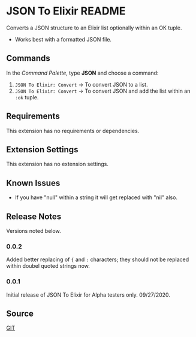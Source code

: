 # JSON To Elixir README

Converts a JSON structure to an Elixir list optionally within an OK tuple.

- Works best with a formatted JSON file.

## Commands

In the _Command Palette_, type **JSON** and choose a command:

1. `JSON To Elixir: Convert` -> To convert JSON to a list.
2. `JSON To Elixir: Convert` -> To convert JSON and add the list within an `:ok` tuple.

## Requirements

This extension has no requirements or dependencies.

## Extension Settings

This extension has no extension settings.

## Known Issues

- If you have "null" within a string it will get replaced with "nil" also.

## Release Notes

Versions noted below.

### 0.0.2

Added better replacing of `{` and `:` characters; they should not be replaced within doubel quoted strings now.

### 0.0.1

Initial release of JSON To Elixir for Alpha testers only. 09/27/2020.

## Source

[GIT](https://github.com/eckmanca66/JsonToElixir)
